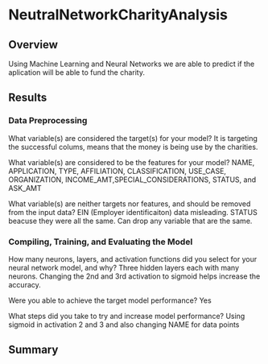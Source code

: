 # NeutralNetworkCharityAnalysis


## Overview ##

Using Machine Learning and Neural Networks we are able to predict if the aplication will be able to fund the charity.


## Results ##

### Data Preprocessing ### 

What variable(s) are considered the target(s) for your model?
It is targeting the successful colums, means that the money is being use by the charities.

What variable(s) are considered to be the features for your model?
NAME, APPLICATION, TYPE, AFFILIATION, CLASSIFICATION, USE_CASE, ORGANIZATION, INCOME_AMT,SPECIAL_CONSIDERATIONS, STATUS, and ASK_AMT

What variable(s) are neither targets nor features, and should be removed from the input data?
EIN (Employer identificaiton) data misleading. STATUS beacuse they were all the same. Can drop any variable that are the same.


### Compiling, Training, and Evaluating the Model ###

How many neurons, layers, and activation functions did you select for your neural network model, and why?
Three hidden layers each with many neurons. Changing the 2nd and 3rd activation to sigmoid helps increase the accuracy.

Were you able to achieve the target model performance?
Yes

What steps did you take to try and increase model performance?
Using sigmoid in activation 2 and 3 and also changing NAME for data points


## Summary ## 

